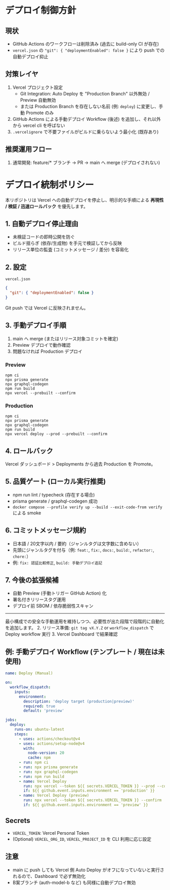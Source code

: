 # デプロイ制御方針

## 現状
- GitHub Actions のワークフローは削除済み (過去に build-only CI が存在)
- `vercel.json` の `"git": { "deploymentEnabled": false }` により push での自動デプロイ抑止

## 対策レイヤ
1. Vercel プロジェクト設定
   - Git Integration: Auto Deploy を "Production Branch" 以外無効 / Preview 自動無効
   - または Production Branch を存在しない名前 (例: `deploy`) に変更し、手動 Promote のみ
2. GitHub Actions による手動デプロイ Workflow (後述) を追加し、それ以外から vercel cli を呼ばない
3. `.vercelignore` で不要ファイルがビルドに乗らないよう最小化 (既存あり)

## 推奨運用フロー
1. 通常開発: feature/* ブランチ -> PR -> main へ merge (デプロイされない)
# デプロイ統制ポリシー

本リポジトリは Vercel への自動デプロイを停止し、明示的な手順による **再現性 / 検証 / 迅速ロールバック** を優先します。

## 1. 自動デプロイ停止理由
- 未検証コードの即時公開を防ぐ
- ビルド揺らぎ (依存/生成物) を手元で検証してから反映
- リリース単位の監査 (コミットメッセージ / 差分) を容易化

## 2. 設定
`vercel.json`
```json
{
  "git": { "deploymentEnabled": false }
}
```
Git push では Vercel に反映されません。

## 3. 手動デプロイ手順
1. main へ merge (またはリリース対象コミットを確定)
2. Preview デプロイで動作確認
3. 問題なければ Production デプロイ

### Preview
```
npm ci
npx prisma generate
npx graphql-codegen
npm run build
npx vercel --prebuilt --confirm
```

### Production
```
npm ci
npx prisma generate
npx graphql-codegen
npm run build
npx vercel deploy --prod --prebuilt --confirm
```

## 4. ロールバック
Vercel ダッシュボード > Deployments から過去 Production を Promote。

## 5. 品質ゲート (ローカル実行推奨)
- npm run lint / typecheck (存在する場合)
- prisma generate / graphql-codegen 成功
- `docker compose --profile verify up --build --exit-code-from verify` による smoke

## 6. コミットメッセージ規約
- 日本語 / 20文字以内 / 要約（ジャンルタグは文字数に含めない）
- 先頭にジャンルタグを付与（例: `feat:`, `fix:`, `docs:`, `build:`, `refactor:`, `chore:`）
- 例: `fix: 認証比較修正`, `build: 手動デプロイ追記`

## 7. 今後の拡張候補
- 自動 Preview (手動トリガー GitHub Action) 化
- 署名付きリリースタグ運用
- デプロイ前 SBOM / 依存脆弱性スキャン

---
最小構成での安全な手動運用を維持しつつ、必要性が出た段階で段階的に自動化を追加します。
2. リリース準備: `git tag vX.Y.Z` or `workflow_dispatch` で Deploy workflow 実行
3. Vercel Dashboard で結果確認

## 例: 手動デプロイ Workflow (テンプレート / 現在は未使用)
```yaml
name: Deploy (Manual)

on:
  workflow_dispatch:
    inputs:
      environment:
        description: 'deploy target (production|preview)'
        required: true
        default: 'preview'

jobs:
  deploy:
    runs-on: ubuntu-latest
    steps:
      - uses: actions/checkout@v4
      - uses: actions/setup-node@v4
        with:
          node-version: 20
          cache: npm
      - run: npm ci
      - run: npx prisma generate
      - run: npx graphql-codegen
      - run: npm run build
      - name: Vercel Deploy
        run: npx vercel --token ${{ secrets.VERCEL_TOKEN }} --prod --confirm
        if: ${{ github.event.inputs.environment == 'production' }}
      - name: Vercel Deploy (preview)
        run: npx vercel --token ${{ secrets.VERCEL_TOKEN }} --confirm
        if: ${{ github.event.inputs.environment == 'preview' }}
```

## Secrets
- `VERCEL_TOKEN`: Vercel Personal Token
- (Optional) `VERCEL_ORG_ID`, `VERCEL_PROJECT_ID` を CLI 利用に応じ設定

## 注意
- main に push しても Vercel 側 Auto Deploy がオフになっていないと実行されるので、Dashboard で必ず無効化
- B案ブランチ (auth-model-b など) も同様に自動デプロイ無効


